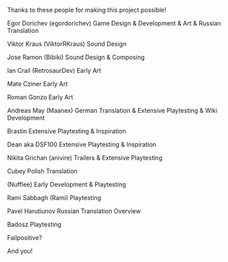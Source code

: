 Thanks to these people for making this project possible!

Egor Dorichev (egordorichev)
Game Design & Development & Art & Russian Translation

Viktor Kraus (ViktorRKraus)
Sound Design

Jose Ramon (Bibiki)
Sound Design & Composing

Ian Crail (RetrosaurDev)
Early Art

Mate Cziner
Early Art

Roman Gonzo 
Early Art

Andreas May (Maanex)
German Translation & Extensive Playtesting & Wiki Development

Brastin
Extensive Playtesting & Inspiration

Dean aka DSF100
Extensive Playtesting & Inspiration

Nikita Grichan (anivire)
Trailers & Extensive Playtesting

Cubey
Polish Translation

(Nufflee)
Early Development & Playtesting

Rami Sabbagh (Rami) 
Playtesting

Pavel Harutiunov
Russian Translation Overview

Badosz
Playtesting

Failpositive?

And you!
